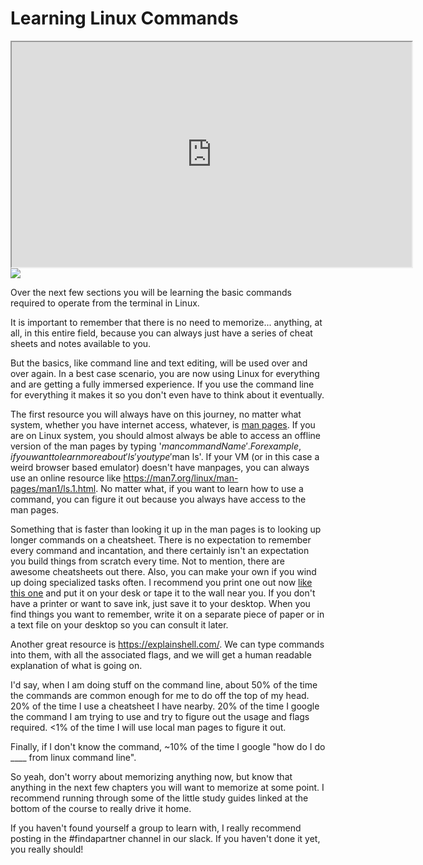 # Learning Linux Commands

<a href="https://xkcd.com/1168/" rel="noopener"
target="_blank"><iframe allowfullscreen height="360" src="https://www.youtube.com/embed/1UpsB68yyEs?wmode=opaque" width="640"></iframe><br />
<img
src="https://files.cdn.thinkific.com/file_uploads/429463/images/28e/9be/d20/1629593366331.jpg"
class="fr-fic fr-dii"
srcset="https://files.cdn.thinkific.com/file_uploads/429463/images/28e/9be/d20/1629593366331.jpg?width=1920 1x, https://files.cdn.thinkific.com/file_uploads/429463/images/28e/9be/d20/1629593366331.jpg?width=1920&amp;dpr=2 2x, https://files.cdn.thinkific.com/file_uploads/429463/images/28e/9be/d20/1629593366331.jpg?width=1920&amp;dpr=3 3x" /></a>

Over the next few sections you will be learning the basic commands
required to operate from the terminal in Linux.

It is important to remember that there is no need to memorize...
anything, at all, in this entire field, because you can always just have
a series of cheat sheets and notes available to you.

But the basics, like command line and text editing, will be used over
and over again. In a best case scenario, you are now using Linux for
everything and are getting a fully immersed experience. If you use the
command line for everything it makes it so you don't even have to think
about it eventually.

The first resource you will always have on this journey, no matter what
system, whether you have internet access, whatever, is [man
pages](https://www.kernel.org/doc/man-pages/). If you are on Linux
system, you should almost always be able to access an offline version of
the man pages by typing '$man commandName'. For example, if you want to
learn more about 'ls' you type '$man ls'. If your VM (or in this case a
weird browser based emulator) doesn't have manpages, you can always use
an online resource like
<https://man7.org/linux/man-pages/man1/ls.1.html>. No matter what, if
you want to learn how to use a command, you can figure it out because
you always have access to the man pages.

Something that is faster than looking it up in the man pages is to
looking up longer commands on a cheatsheet. There is no expectation to
remember every command and incantation, and there certainly isn't an
expectation you build things from scratch every time. Not to mention,
there are awesome cheatsheets out there. Also, you can make your own if
you wind up doing specialized tasks often. I recommend you print one out
now
<a href="https://images.linoxide.com/linux-commands-cheat-sheet-A4.pdf"
rel="noopener" target="_blank">like this one</a> and put it on your desk
or tape it to the wall near you. If you don't have a printer or want to
save ink, just save it to your desktop. When you find things you want to
remember, write it on a separate piece of paper or in a text file on
your desktop so you can consult it later.

Another great resource is
<a href="https://explainshell.com/" rel="noopener"
target="_blank">https://explainshell.com/</a>. We can type commands into
them, with all the associated flags, and we will get a human readable
explanation of what is going on.

I'd say, when I am doing stuff on the command line, about 50% of the
time the commands are common enough for me to do off the top of my head.
20% of the time I use a cheatsheet I have nearby. 20% of the time I
google the command I am trying to use and try to figure out the usage
and flags required. \<1% of the time I will use local man pages to
figure it out.

Finally, if I don't know the command, \~10% of the time I google "how do
I do \_\_\_\_ from linux command line".

So yeah, don't worry about memorizing anything now, but know that
anything in the next few chapters you will want to memorize at some
point. I recommend running through some of the little study guides
linked at the bottom of the course to really drive it home.

If you haven't found yourself a group to learn with, I really recommend
posting in the \#findapartner channel in our slack. If you haven't done
it yet, you really should!
